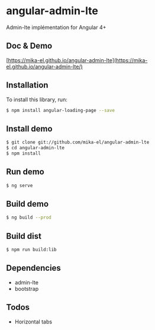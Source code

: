 # angular-admin-lte

Admin-lte implémentation for Angular 4+

## Doc & Demo
[https://mika-el.github.io/angular-admin-lte](https://mika-el.github.io/angular-admin-lte/)

## Installation

To install this library, run:

```bash
$ npm install angular-loading-page --save
```
## Install demo
```bash
$ git clone git://github.com/mika-el/angular-admin-lte
$ cd angular-admin-lte
$ npm install
```

## Run demo
```bash
$ ng serve
```

## Build demo
```bash
$ ng build --prod
```

## Build dist
```bash
$ npm run build:lib
```

## Dependencies

* admin-lte
* bootstrap

## Todos

* Horizontal tabs
